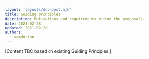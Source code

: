 ```yaml
---
layout: 'layouts/doc-post.njk'
title: Guiding principles
description: Motivations and requirements behind the proposals. 
date: 2021-02-28
updated: 2021-02-28
authors:
  - samdutton
---
```


[Content TBC based on existing Guiding Principles.]

